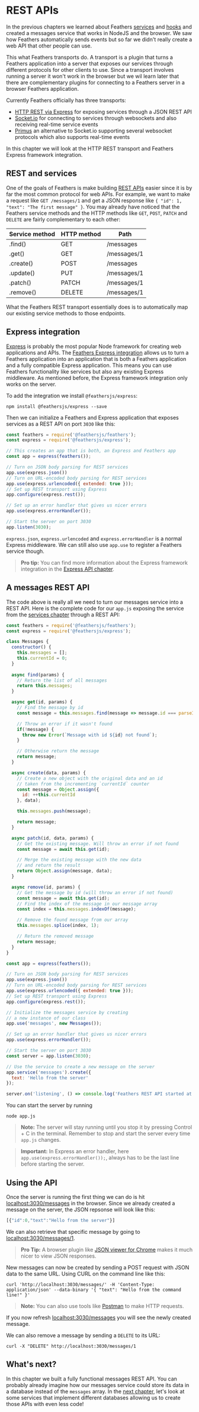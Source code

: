 # REST APIs

In the previous chapters we learned about Feathers [services](./services.md) and [hooks](./hooks.md) and created a messages service that works in NodeJS and the browser. We saw how Feathers automatically sends events but so far we didn't really create a web API that other people can use.

This what Feathers transports do. A transport is a plugin that turns a Feathers application into a server that exposes our services through different protocols for other clients to use. Since a transport involves running a server it won't work in the browser but we wil learn later that there are complementary plugins for connecting to a Feathers server in a browser Feathers application.

Currently Feathers officially has three transports:

- [HTTP REST via Express](../../api/express.md) for exposing services through a JSON REST API
- [Socket.io](../../api/socketio.md) for connecting to services through websockets and also receiving real-time service events
- [Primus](../../api/primus.md) an alternative to Socket.io supporting several websocket protocols which also supports real-time events

In this chapter we will look at the HTTP REST transport and Feathers Express framework integration.

## REST and services

One of the goals of Feathers is make building [REST APIs](https://en.wikipedia.org/wiki/Representational_state_transfer) easier since it is by far the most common protocol for web APIs. For example, we want to make a request like `GET /messages/1` and get a JSON response like `{ "id": 1, "text": "The first message" }`. You may already have noticed that the Feathers service methods and the HTTP methods like `GET`, `POST`, `PATCH` and `DELETE` are fairly complementary to each other:

| Service method  | HTTP method | Path        |
|-----------------|-------------|-------------|
| .find()         | GET         | /messages   |
| .get()          | GET         | /messages/1 |
| .create()       | POST        | /messages   |
| .update()       | PUT         | /messages/1 |
| .patch()        | PATCH       | /messages/1 |
| .remove()       | DELETE      | /messages/1 |

What the Feathers REST transport essentially does is to automatically map our existing service methods to those endpoints.

## Express integration

[Express](http://expressjs.com/) is probably the most popular Node framework for creating web applications and APIs. The [Feathers Express integration](../../api/express.md) allows us to turn a Feathers application into an application that is both a Feathers application and a fully compatible Express application. This means you can use Feathers functionality like services but also any existing Express middleware. As mentioned before, the Express framework integration only works on the server.

To add the integration we install `@feathersjs/express`:

```
npm install @feathersjs/express --save
```

Then we can initialize a Feathers and Express application that exposes services as a REST API on port `3030` like this:

```js
const feathers = require('@feathersjs/feathers');
const express = require('@feathersjs/express');

// This creates an app that is both, an Express and Feathers app
const app = express(feathers());

// Turn on JSON body parsing for REST services
app.use(express.json())
// Turn on URL-encoded body parsing for REST services
app.use(express.urlencoded({ extended: true }));
// Set up REST transport using Express
app.configure(express.rest());

// Set up an error handler that gives us nicer errors
app.use(express.errorHandler());

// Start the server on port 3030
app.listen(3030);
```

`express.json`, `express.urlencoded` and `express.errorHandler` is a normal Express middleware. We can still also use `app.use` to register a Feathers service though.

> __Pro tip:__ You can find more information about the Express framework integration in the [Express API chapter](../../api/express.md).

## A messages REST API

The code above is really all we need to turn our messages service into a REST API. Here is the complete code for our `app.js` exposing the service from the [services chapter](./services.md) through a REST API:

```js
const feathers = require('@feathersjs/feathers');
const express = require('@feathersjs/express');

class Messages {
  constructor() {
    this.messages = [];
    this.currentId = 0;
  }
  
  async find(params) {
    // Return the list of all messages
    return this.messages;
  }

  async get(id, params) {
    // Find the message by id
    const message = this.messages.find(message => message.id === parseInt(id, 10));

    // Throw an error if it wasn't found
    if(!message) {
      throw new Error(`Message with id ${id} not found`);
    }

    // Otherwise return the message
    return message;
  }

  async create(data, params) {
    // Create a new object with the original data and an id
    // taken from the incrementing `currentId` counter
    const message = Object.assign({
      id: ++this.currentId
    }, data);

    this.messages.push(message);

    return message;
  }

  async patch(id, data, params) {
    // Get the existing message. Will throw an error if not found
    const message = await this.get(id);

    // Merge the existing message with the new data
    // and return the result
    return Object.assign(message, data);
  }

  async remove(id, params) {
    // Get the message by id (will throw an error if not found)
    const message = await this.get(id);
    // Find the index of the message in our message array
    const index = this.messages.indexOf(message);

    // Remove the found message from our array
    this.messages.splice(index, 1);

    // Return the removed message
    return message;
  }
}

const app = express(feathers());

// Turn on JSON body parsing for REST services
app.use(express.json())
// Turn on URL-encoded body parsing for REST services
app.use(express.urlencoded({ extended: true }));
// Set up REST transport using Express
app.configure(express.rest());

// Initialize the messages service by creating
// a new instance of our class
app.use('messages', new Messages());

// Set up an error handler that gives us nicer errors
app.use(express.errorHandler());

// Start the server on port 3030
const server = app.listen(3030);

// Use the service to create a new message on the server
app.service('messages').create({
  text: 'Hello from the server'
});

server.on('listening', () => console.log('Feathers REST API started at localhost:3030'));
```

You can start the server by running

```
node app.js
```

> __Note:__ The server will stay running until you stop it by pressing Control + C in the terminal. Remember to stop and start the server every time `app.js` changes.

<!-- -->

> __Important:__ In Express an error handler, here `app.use(express.errorHandler());`, always has to be the last line before starting the server.

## Using the API

Once the server is running the first thing we can do is hit [localhost:3030/messages](http://localhost:3030/messages) in the browser. Since we already created a message on the server, the JSON repsonse will look like this:

```js
[{"id":0,"text":"Hello from the server"}]
```

We can also retrieve that specific message by going to [localhost:3030/messages/1](http://localhost:3030/messages/1).

> __Pro Tip:__ A browser plugin like [JSON viewer for Chrome](https://chrome.google.com/webstore/detail/json-viewer/gbmdgpbipfallnflgajpaliibnhdgobh) makes it much nicer to view JSON responses.

New messages can now be created by sending a POST request with JSON data to the same URL. Using CURL on the command line like this:

```
curl 'http://localhost:3030/messages/' -H 'Content-Type: application/json' --data-binary '{ "text": "Hello from the command line!" }'
```

> __Note:__ You can also use tools like [Postman](https://www.getpostman.com/) to make HTTP requests.

If you now refresh [localhost:3030/messages](http://localhost:3030/messages) you will see the newly created message.

We can also remove a message by sending a `DELETE` to its URL:

```
curl -X "DELETE" http://localhost:3030/messages/1
```

## What's next?

In this chapter we built a fully functional messages REST API. You can probably already imagine how our messages service could store its data in a database instead of the `messages` array. In the [next chapter](./databases.md), let's look at some services that implement different databases allowing us to create those APIs with even less code!

